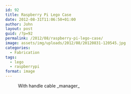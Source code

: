 ```yaml
---
id: 92
title: Raspberry Pi Lego Case
date: 2012-08-31T11:06:50+01:00
author: John
layout: post
guid: /?p=92
permalink: /2012/08/raspberry-pi-lego-case/
image: assets/img/uploads/2012/08/20120831-120545.jpg
categories:
  - Fabrication
tags:
  - lego
  - raspberrypi
format: image
---
```


<figure id="attachment_91" aria-describedby="caption-attachment-91" class="wp-caption aligncenter"><img loading="lazy" src="/assets/img/uploads/2012/08/20120831-120545.jpg" alt="" title="Raspberry Pi Lego Case" class="size-large wp-image-91" /><figcaption id="caption-attachment-91" class="wp-caption-text">With handle cable _manager_</figcaption></figure>
